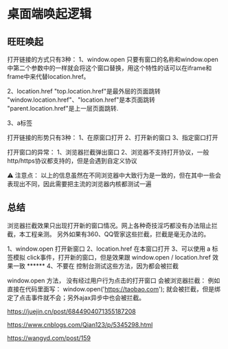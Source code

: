 # 桌面端唤起逻辑


## 旺旺唤起

打开链接的方式只有3种：
1、window.open
只要有窗口的名称和window.open中第二个参数中的一样就会将这个窗口替换，用这个特性的话可以在iframe和frame中来代替location.href。

2、location.href
"top.location.href"是最外层的页面跳转
"window.location.href"、"location.href"是本页面跳转
"parent.location.href"是上一层页面跳转.

3、a标签

打开链接的形势只有3种：
1、在原窗口打开
2、打开新的窗口
3、指定窗口打开

打开窗口的异常：
1、浏览器拦截弹出窗口
2、浏览器不支持打开协议，一般http/https协议都支持的，但是会遇到自定义协议

⚠️ 注意点： 以上的信息虽然在不同浏览器中大致行为是一致的，但在其中一些会表现出不同，因此需要把主流的浏览器内核都测试一遍


## 总结

浏览器拦截效果只出现打开新的窗口情况。网上各种奇技淫巧都没有办法阻止拦截，本工程亲测。 另外如果有360、QQ管家这些拦截，拦截是毫无办法的。

1、window.open 打开新窗口
2、location.href 在本窗口打开 
3、可以使用 a 标签模拟 click事件，打开新的窗口，但是效果跟 window.open / location.href 效果一致
****** 4、不要在 控制台测试这些方法，因为都会被拦截

window.open 方法， 没有经过用户行为点击的打开窗口 会被浏览器拦截：
例如直接在代码里面写： window.open('https://taobao.com'); 就会被拦截，但是绑定了点击事件就不会；另外ajax异步中也会被拦截。



https://juejin.cn/post/6844904071355187208

https://www.cnblogs.com/Qian123/p/5345298.html

https://wangyd.com/post/159
